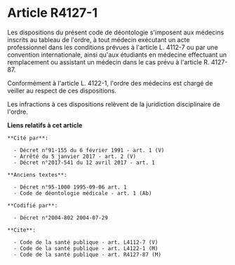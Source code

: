 # Article R4127-1

Les dispositions du présent code de déontologie s'imposent aux médecins inscrits au tableau de l'ordre, à tout médecin
exécutant un acte professionnel dans les conditions prévues à l'article L. 4112-7 ou par une convention internationale, ainsi
qu'aux étudiants en médecine effectuant un remplacement ou assistant un médecin dans le cas prévu à l'article R. 4127-87.

Conformément à l'article L. 4122-1, l'ordre des médecins est chargé de veiller au respect de ces dispositions.

Les infractions à ces dispositions relèvent de la juridiction disciplinaire de l'ordre.

**Liens relatifs à cet article**

	**Cité par**:

	  - Décret n°91-155 du 6 février 1991 - art. 1 (V)
	  - Arrêté du 5 janvier 2017 - art. 2 (V)
	  - Décret n°2017-541 du 12 avril 2017 - art. 1

	**Anciens textes**:

	  - Décret n°95-1000 1995-09-06 art. 1
	  - Code de déontologie médicale - art. 1 (Ab)

	**Codifié par**:

	  - Décret n°2004-802 2004-07-29

	**Cite**:

	  - Code de la santé publique - art. L4112-7 (V)
	  - Code de la santé publique - art. L4122-1 (M)
	  - Code de la santé publique - art. R4127-87 (M)
